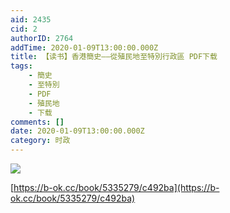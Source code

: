 ```yaml
---
aid: 2435
cid: 2
authorID: 2764
addTime: 2020-01-09T13:00:00.000Z
title: 【读书】香港簡史——從殖民地至特別行政區 PDF下载
tags:
    - 簡史
    - 至特別
    - PDF
    - 殖民地
    - 下载
comments: []
date: 2020-01-09T13:00:00.000Z
category: 时政
---
```


![](http://93.174.95.29/covers/2458000/cce8c5a5c8fd46ee31ec3c958d542329-d.jpg)

[https://b-ok.cc/book/5335279/c492ba](https://b-ok.cc/book/5335279/c492ba)
